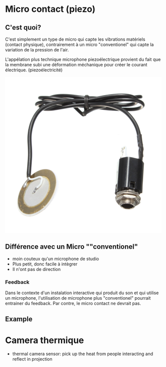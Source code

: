 # Micro contact (piezo)
## C'est quoi?
C'est simplement un type de micro qui capte les vibrations matériels (contact physique), contrairement à un micro "conventionel" qui capte la variation de la pression de l'air.

L'appélation plus technique microphone piezoélectrique provient du fait que la membrane subi une déformation méchanique pour créer le courant électrique. (piezoélectricité)

![image reference piezo microphone](/images/piezo_example.jpg)

## Différence avec un Micro ""conventionel"
-  moin couteux qu'un microphone de studio
- Plus petit, donc facile à intègrer
- Il n'ont pas de direction
### Feedback
Dans le contexte d'un instalation interactive qui produit du son et qui utilise un microphone, l'utilisation de microphone plus "conventionel" pourrait entrainer du feedback. Par contre, le micro contact ne devrait pas.
 
## Example 



# Camera thermique
* thermal camera sensor: pick up the heat from people interacting and reflect in projection
